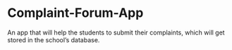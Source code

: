 # Complaint-Forum-App

An app that will help the students to submit their complaints, which will get stored in the school’s database.
